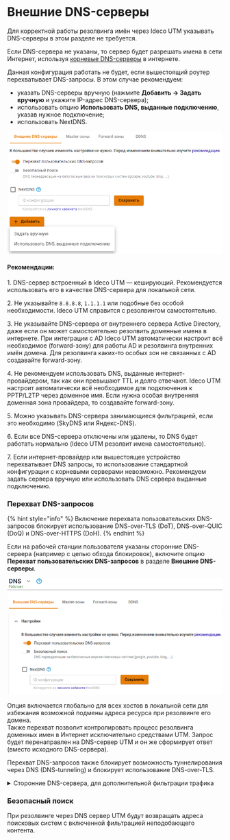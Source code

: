 # Внешние DNS-серверы 

Для корректной работы резолвинга имён через Ideco UTM указывать DNS-серверы в этом разделе не требуется. 

Если DNS-сервера не указаны, то сервер будет разрешать имена в сети Интернет, используя [корневые DNS-серверы](https://ru.wikipedia.org/wiki/%D0%9A%D0%BE%D1%80%D0%BD%D0%B5%D0%B2%D1%8B%D0%B5\_%D1%81%D0%B5%D1%80%D0%B2%D0%B5%D1%80%D1%8B\_DNS) в интернете. 

Данная конфигурация работать не будет, если вышестоящий роутер перехватывает DNS-запросы. В этом случае рекомендуем:
* указать DNS-серверы вручную (нажмите **Добавить -> Задать вручную** и укажите IP-адрес DNS-сервера);
* использовать опцию **Использовать DNS, выданные подключению**, указав нужное подключение;
* использовать NextDNS.

![](/.gitbook/assets/dns-external.png)

#### Рекомендации:

1\. DNS-сервер встроенный в Ideco UTM — кеширующий. Рекомендуется использовать его в качестве DNS-сервера для локальной сети.

2\. Не указывайте `8.8.8.8`, `1.1.1.1` или подобные без особой необходимости. Ideco UTM справится с резолвингом самостоятельно.

3\. Не указывайте DNS-сервера от внутреннего сервера Active Directory, даже если он может самостоятельно резолвить доменные имена в интернете. При интеграции с AD Ideco UTM автоматически настроит всё необходимое (forward-зону) для работы AD и резолвинга внутренних имён домена. Для резолвинга каких-то особых зон не связанных с AD создавайте forward-зону.

4\. Не рекомендуем использовать DNS, выданные интернет-провайдером, так как они превышают TTL и долго отвечают. Ideco UTM настроит автоматически всё необходимое для подключения к PPTP/L2TP через доменное имя. Если нужна особая внутренняя доменная зона провайдера, то создавайте forward-зону.

5\. Можно указывать DNS-сервера занимающиеся фильтрацией, если это необходимо (SkyDNS или Яндекс-DNS).

6\. Если все DNS-сервера отключены или удалены, то DNS будет работать нормально (Ideco UTM резолвит имена самостоятельно).

7\. Если интернет-провайдер или вышестоящее устройство перехватывает DNS запросы, то использование стандартной конфигурации с корневыми серверами невозможно. Рекомендуем задать сервера вручную или использовать DNS сервера выданные подключению.

### Перехват DNS-запросов

{% hint style="info" %}
Включение перехвата пользовательских DNS-запросов блокирует использование DNS-over-TLS (DoT), DNS-over-QUIC (DoQ) и DNS-over-HTTPS (DoH).
{% endhint %}

Если на рабочей станции пользователя указаны сторонние DNS-сервера (например с целью обхода блокировок), включите опцию **Перехват пользовательских DNS-запросов** в разделе **Внешние DNS-серверы**.

![](/.gitbook/assets/dns-external1.png)

Опция включается глобально для всех хостов в локальной сети для избежания возможной подмены адреса ресурса при резолвинге его домена. \
Также перехват позволит контролировать процесс резолвинга доменных имен в Интернет исключительно средствами UTM. Запрос будет перенаправлен на DNS-сервер UTM и он же сформирует ответ (вместо исходного DNS-сервера). 

Перехват DNS-запросов также блокирует возможность туннелирования через DNS (DNS-tunneling) и блокирует использование DNS-over-TLS.

<details>

<summary>Сторонние DNS-сервера, для дополнительной фильтрации трафика</summary>

* SkyDNS `193.58.251.251`;
* Yandex DNS `77.88.8.88`, `77.88.8.2`;
* Google DNS `8.8.8.8`, `8.8.4.4`;
* Open DNS `208.67.222.222`, `208.67.220.220`, `208.67.222.220`, `208.67.220.222`;
* Cloudflare DNS `1.1.1.1`, `1.0.0.1`.

</details>

### Безопасный поиск

При резолвинге через DNS сервер UTM будут возвращать адреса поисковых систем с включенной фильтрацией неподобающего контента.